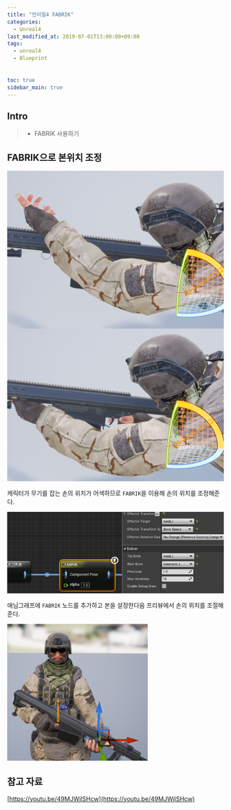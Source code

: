 ```yaml
---
title: "언리얼4 FABRIK"
categories: 
  - Unreal4
last_modified_at: 2019-07-01T13:00:00+09:00
tags: 
  - unreal4 
  - Blueprint


toc: true
sidebar_main: true
---
```


## Intro

> - FABRIK 사용하기


## FABRIK으로 본위치 조정

![1](https://github.com/lesslate/lesslate.github.io/blob/master/assets/img/Unreal/FABLIK/1.png?raw=true)

캐릭터가 무기를 잡는 손의 위치가 어색하므로 `FABRIK`을 이용해 손의 위치를 조정해준다.

![2](https://github.com/lesslate/lesslate.github.io/blob/master/assets/img/Unreal/FABLIK/2.png?raw=true)

애님그래프에 `FABRIK` 노드를 추가하고 본을 설정한다음 프리뷰에서 손의 위치를 조절해준다.

![3](https://github.com/lesslate/lesslate.github.io/blob/master/assets/img/Unreal/FABLIK/3.png?raw=true)

## 참고 자료

[https://youtu.be/49MJWjlSHcw](https://youtu.be/49MJWjlSHcw)